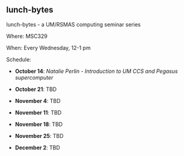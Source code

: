 ## lunch-bytes
lunch-bytes - a UM/RSMAS computing seminar series

Where: MSC329

When: Every Wednesday, 12-1 pm

Schedule:

* **October 14**: *Natalie Perlin - Introduction to UM CCS and Pegasus supercomputer*

* **October 21**: TBD

* **November 4**: TBD

* **November 11**: TBD

* **November 18**: TBD

* **November 25**: TBD

* **December 2**: TBD
